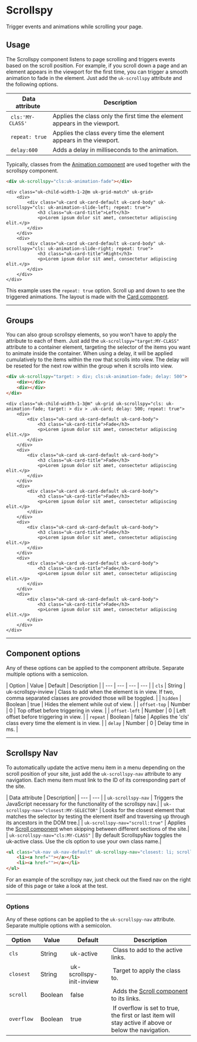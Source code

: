 # Scrollspy

<p class="uk-text-lead">Trigger events and animations while scrolling your page.</p>

## Usage

The Scrollspy component listens to page scrolling and triggers events based on the scroll position. For example, if you scroll down a page and an element appears in the viewport for the first time, you can trigger a smooth animation to fade in the element. Just add the `uk-scrollspy` attribute and the following options.

| Data attribute | Description |
| -------------- | ----------- |
| `cls:'MY-CLASS'` | Applies the class only the first time the element appears in the viewport. |
| `repeat: true` | Applies the class every time the element appears in the viewport. |
| `delay:600` | Adds a delay in milliseconds to the animation. |

Typically, classes from the [Animation component](animation.md) are used together with the scrollspy component.

```html
<div uk-scrollspy="cls:uk-animation-fade"></div>
```

```example
<div class="uk-child-width-1-2@m uk-grid-match" uk-grid>
    <div>
        <div class="uk-card uk-card-default uk-card-body" uk-scrollspy="cls: uk-animation-slide-left; repeat: true">
            <h3 class="uk-card-title">Left</h3>
            <p>Lorem ipsum dolor sit amet, consectetur adipiscing elit.</p>
        </div>
    </div>
    <div>
        <div class="uk-card uk-card-default uk-card-body" uk-scrollspy="cls: uk-animation-slide-right; repeat: true">
            <h3 class="uk-card-title">Right</h3>
            <p>Lorem ipsum dolor sit amet, consectetur adipiscing elit.</p>
        </div>
    </div>
</div>
```

This example uses the `repeat: true` option. Scroll up and down to see the triggered animations. The layout is made with the [Card component](card.md).

***

## Groups

You can also group scrollspy elements, so you won't have to apply the attribute to each of them. Just add the `uk-scrollspy="target:MY-CLASS"` attribute to a container element, targeting the selector of the items you want to animate inside the container. When using a delay, it will be applied cumulatively to the items within the row that scrolls into view. The delay will be reseted for the next row within the group when it scrolls into view.

```html
<div uk-scrollspy="target: > div; cls:uk-animation-fade; delay: 500">
    <div></div>
    <div></div>
</div>
```

```example
<div class="uk-child-width-1-3@m" uk-grid uk-scrollspy="cls: uk-animation-fade; target: > div > .uk-card; delay: 500; repeat: true">
    <div>
        <div class="uk-card uk-card-default uk-card-body">
            <h3 class="uk-card-title">Fade</h3>
            <p>Lorem ipsum dolor sit amet, consectetur adipiscing elit.</p>
        </div>
    </div>
    <div>
        <div class="uk-card uk-card-default uk-card-body">
            <h3 class="uk-card-title">Fade</h3>
            <p>Lorem ipsum dolor sit amet, consectetur adipiscing elit.</p>
        </div>
    </div>
    <div>
        <div class="uk-card uk-card-default uk-card-body">
            <h3 class="uk-card-title">Fade</h3>
            <p>Lorem ipsum dolor sit amet, consectetur adipiscing elit.</p>
        </div>
    </div>
    <div>
        <div class="uk-card uk-card-default uk-card-body">
            <h3 class="uk-card-title">Fade</h3>
            <p>Lorem ipsum dolor sit amet, consectetur adipiscing elit.</p>
        </div>
    </div>
    <div>
        <div class="uk-card uk-card-default uk-card-body">
            <h3 class="uk-card-title">Fade</h3>
            <p>Lorem ipsum dolor sit amet, consectetur adipiscing elit.</p>
        </div>
    </div>
    <div>
        <div class="uk-card uk-card-default uk-card-body">
            <h3 class="uk-card-title">Fade</h3>
            <p>Lorem ipsum dolor sit amet, consectetur adipiscing elit.</p>
        </div>
    </div>
</div>
```

***

## Component options

Any of these options can be applied to the component attribute. Separate multiple options with a semicolon.

| Option | Value | Default | Description |
| --- | --- | --- | --- |
| `cls` | String | uk-scrollspy-inview | Class to add when the element is in view. If two, comma separated classes are provided those will be toggled. |
| `hidden` | Boolean | true | Hides the element while out of view. |
| `offset-top` | Number | 0 | Top offset before triggering in view. |
| `offset-left` | Number | 0 | Left offset before triggering in view. |
| `repeat` | Boolean | false | Applies the 'cls' class every time the element is in view. |
| `delay` | Number | 0 | Delay time in ms. |

***

## Scrollspy Nav

To automatically update the active menu item in a menu depending on the scroll position of your site, just add the `uk-scrollspy-nav` attribute to any navigation. Each menu item must link to the ID of its corresponding part of the site.

| Data attribute | Description|
| --- | --- |
| `uk-scrollspy-nav` | Triggers the JavaScript necessary for the functionality of the scrollspy nav.|
| `uk-scrollspy-nav="closest:MY-SELECTOR"` | Looks for the closest element that matches the selector by testing the element itself and traversing up through its ancestors in the DOM tree.|
| `uk-scrollspy-nav="scroll:true"` | Applies the [Scroll component](scroll.md) when skipping between different sections of the site.|
| `uk-scrollspy-nav="cls:MY-CLASS"` | By default ScrollspyNav toggles the uk-active class. Use the cls option to use your own class name.|

```html
<ul class="uk-nav uk-nav-default" uk-scrollspy-nav="closest: li; scroll: true">
    <li><a href=""></a></li>
    <li><a href=""></a></li>
</ul>
```

For an example of the scrollspy nav, just check out the fixed nav on the right side of this page or take a look at the test.

***

### Options

Any of these options can be applied to the `uk-scrollspy-nav` attribute. Separate multiple options with a semicolon.

| Option | Value | Default | Description |
| --- | --- | --- | --- |
| `cls` | String | uk-active | Class to add to the active links. |
| `closest` | String | uk-scrollspy-init-inview | Target to apply the class to. |
| `scroll` | Boolean | false | Adds the [Scroll component](scroll.md) to its links. |
| `overflow` | Boolean | true | If overflow is set to true, the first or last item will stay active if above or below the navigation. |
